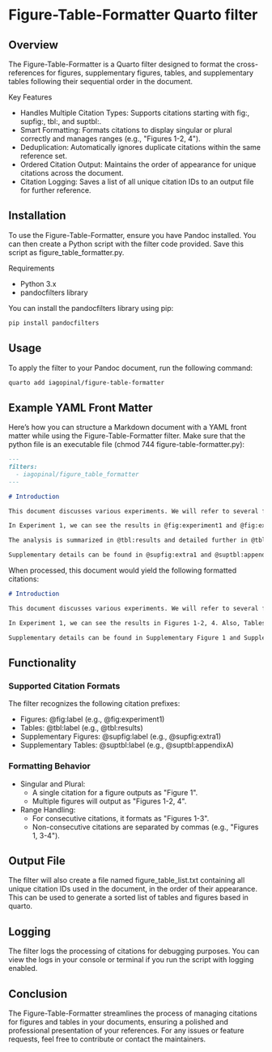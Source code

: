 # Figure-Table-Formatter Quarto filter

## Overview

The Figure-Table-Formatter is a Quarto filter designed to format the cross-references for figures, supplementary figures, tables, and supplementary tables following their sequential order in the document.

Key Features

- Handles Multiple Citation Types: Supports citations starting with fig:, supfig:, tbl:, and suptbl:.
- Smart Formatting: Formats citations to display singular or plural correctly and manages ranges (e.g., "Figures 1-2, 4").
- Deduplication: Automatically ignores duplicate citations within the same reference set.
- Ordered Citation Output: Maintains the order of appearance for unique citations across the document.
- Citation Logging: Saves a list of all unique citation IDs to an output file for further reference.

## Installation

To use the Figure-Table-Formatter, ensure you have Pandoc installed. You can then create a Python script with the filter code provided. Save this script as figure_table_formatter.py.

Requirements

- Python 3.x
- pandocfilters library

You can install the pandocfilters library using pip:

```bash
pip install pandocfilters
```

## Usage

To apply the filter to your Pandoc document, run the following command:

```bash
quarto add iagopinal/figure-table-formatter
```

## Example YAML Front Matter

Here’s how you can structure a Markdown document with a YAML front matter while using the Figure-Table-Formatter filter. Make sure that the python file is an executable file (chmod 744 figure-table-formatter.py):

```markdown
---
filters:
  - iagopinal/figure_table_formatter
---

# Introduction

This document discusses various experiments. We will refer to several figures and tables.

In Experiment 1, we can see the results in @fig:experiment1 and @fig:experiment2. Also, @fig:experiment4 illustrates an important finding.

The analysis is summarized in @tbl:results and detailed further in @tbl:summary.

Supplementary details can be found in @supfig:extra1 and @suptbl:appendixA.
```

When processed, this document would yield the following formatted citations:

```markdown
# Introduction

This document discusses various experiments. We will refer to several figures and tables.

In Experiment 1, we can see the results in Figures 1-2, 4. Also, Tables 1-2 provide important information.

Supplementary details can be found in Supplementary Figure 1 and Supplementary Table A.
```

## Functionality

### Supported Citation Formats

The filter recognizes the following citation prefixes:

- Figures: @fig:label (e.g., @fig:experiment1)
- Tables: @tbl:label (e.g., @tbl:results)
- Supplementary Figures: @supfig:label (e.g., @supfig:extra1)
- Supplementary Tables: @suptbl:label (e.g., @suptbl:appendixA)

### Formatting Behavior

- Singular and Plural:
  - A single citation for a figure outputs as "Figure 1".
  - Multiple figures will output as "Figures 1-2, 4".
- Range Handling:
  - For consecutive citations, it formats as "Figures 1-3".
  - Non-consecutive citations are separated by commas (e.g., "Figures 1, 3-4").

## Output File

The filter will also create a file named figure_table_list.txt containing all unique citation IDs used in the document, in the order of their appearance. This can be used to generate a sorted list of tables and figures based in quarto.

## Logging

The filter logs the processing of citations for debugging purposes. You can view the logs in your console or terminal if you run the script with logging enabled.

## Conclusion

The Figure-Table-Formatter streamlines the process of managing citations for figures and tables in your documents, ensuring a polished and professional presentation of your references. For any issues or feature requests, feel free to contribute or contact the maintainers.